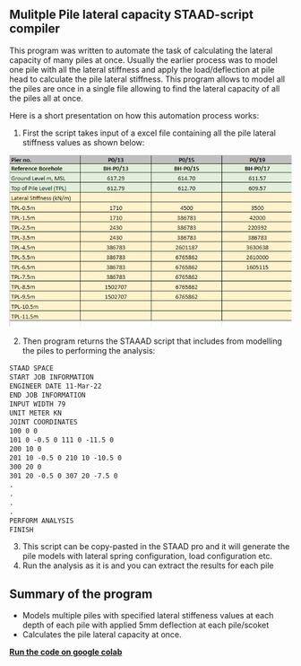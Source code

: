 ## Mulitple Pile lateral capacity STAAD-script compiler

This program was written to automate the task of calculating the lateral capacity of many piles at once. 
Usually the earlier process was to model one pile with all the lateral stiffness and apply the load/deflection at pile head to calculate the pile lateral stiffness.
This program allows to model all the piles are once in a single file allowing to find the lateral capacity of all the piles all at once. 

Here is a short presentation on how this automation process works:

1. First the script takes input of a excel file containing all the pile lateral stiffness values as shown below: 

![alt text](https://raw.githubusercontent.com/kavyajeetbora/civil_engineering/master/pile_lateral_capacity/pile_lateral_stiffness_input.png)

2. Then program returns the STAAAD script that includes from modelling the piles to performing the analysis: 
```
STAAD SPACE
START JOB INFORMATION
ENGINEER DATE 11-Mar-22
END JOB INFORMATION
INPUT WIDTH 79
UNIT METER KN
JOINT COORDINATES
100 0 0
101 0 -0.5 0 111 0 -11.5 0
200 10 0
201 10 -0.5 0 210 10 -10.5 0
300 20 0
301 20 -0.5 0 307 20 -7.5 0
.
.
.
.
PERFORM ANALYSIS
FINISH
```
3. This script can be copy-pasted in the STAAD pro and it will generate the pile models with lateral spring configuration, load configuration etc. 
4. Run the analysis as it is and you can extract the results for each pile

## Summary of the program
- Models multiple piles with specified lateral stiffeness values at each depth of each pile with applied 5mm deflection at each pile/scoket
- Calculates the pile lateral capacity at once.


[**Run the code on google colab**](https://colab.research.google.com/github/kavyajeetbora/civil_engineering/blob/master/pile_lateral_capacity/Lateral_Capacity_v6.ipynb)

